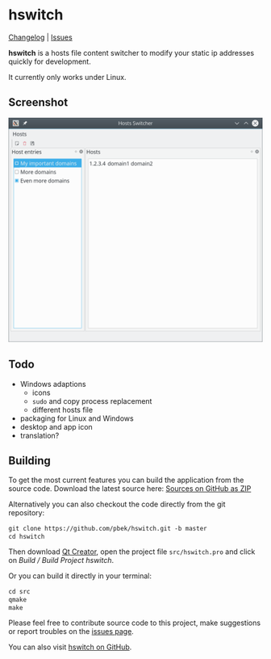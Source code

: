 # hswitch

[Changelog](https://github.com/pbek/hswitch/blob/develop/CHANGELOG.md) | 
[Issues](https://github.com/pbek/hswitch/issues)

**hswitch** is a hosts file content switcher to modify your static ip addresses 
quickly for development.

It currently only works under Linux.

## Screenshot

![Screenhot](screenshots/screenshot.png)

## Todo

- Windows adaptions
    - icons
    - `sudo` and copy process replacement
    - different hosts file
- packaging for Linux and Windows
- desktop and app icon
- translation?

## Building

To get the most current features you can build the application from the 
source code. Download the latest source here:
[Sources on GitHub as ZIP](https://github.com/pbek/hswitch/archive/develop.zip)

Alternatively you can also checkout the code directly from the git repository:


```shell
git clone https://github.com/pbek/hswitch.git -b master
cd hswitch
```

Then download [Qt Creator](http://www.qt.io/download-open-source), open the 
project file `src/hswitch.pro` and click on *Build / Build Project hswitch*.

Or you can build it directly in your terminal:

```shell
cd src
qmake
make
```

Please feel free to contribute source code to this project, make suggestions or
report troubles on the [issues page](https://github.com/pbek/hswitch/issues).

You can also visit [hswitch on GitHub](https://github.com/pbek/hswitch).
